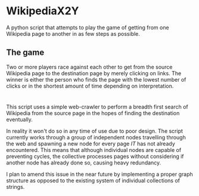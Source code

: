 # WikipediaX2Y
A python script that attempts to play the game of getting from one Wikipedia page to another in as few steps as possible.

## The game
Two or more players race against each other to get from the source Wikipedia page to the destination page by merely clicking on links. 
The winner is either the person who finds the page with the lowest number of clicks or in the shortest amount of time depending on interpretation.

#
This script uses a simple web-crawler to perform a breadth first search of Wikipedia from the source page in the hopes of finding the destination eventually. 

In reality it won't do so in any time of use due to poor design. The script currently works through a group of independent nodes 
travelling through the web and spawning a new node for every page *IT* has not already encountered. This means that although individual
nodes are capable of preventing cycles, the collective processes pages without considering if another node has already done so, causing heavy redundancy.

I plan to amend this issue in the near future by implementing a proper graph structure as opposed to the existing system of individual collections of strings.
